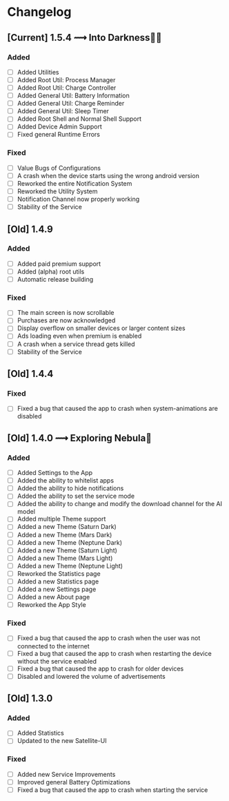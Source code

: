 # Changelog
## [Current] 1.5.4 ⟿ Into Darkness👨‍🚀
### Added
- [ ] Added Utilities 
- [ ] Added Root Util: Process Manager
- [ ] Added Root Util: Charge Controller
- [ ] Added General Util: Battery Information
- [ ] Added General Util: Charge Reminder
- [ ] Added General Util: Sleep Timer
- [ ] Added Root Shell and Normal Shell Support
- [ ] Added Device Admin Support
- [ ] Fixed general Runtime Errors
### Fixed
- [ ] Value Bugs of Configurations
- [ ] A crash when the device starts using the wrong android version
- [ ] Reworked the entire Notification System
- [ ] Reworked the Utility System
- [ ] Notification Channel now properly working
- [ ] Stability of the Service
## [Old] 1.4.9
### Added
- [ ] Added paid premium support
- [ ] Added (alpha) root utils
- [ ] Automatic release building
### Fixed
- [ ] The main screen is now scrollable
- [ ] Purchases are now acknowledged
- [ ] Display overflow on smaller devices or larger content sizes
- [ ] Ads loading even when premium is enabled
- [ ] A crash when a service thread gets killed
- [ ] Stability of the Service
## [Old] 1.4.4
### Fixed
- [ ] Fixed a bug that caused the app to crash when system-animations are disabled
## [Old] 1.4.0 ⟿ Exploring Nebula🌌
### Added
- [ ] Added Settings to the App
- [ ] Added the ability to whitelist apps
- [ ] Added the ability to hide notifications
- [ ] Added the ability to set the service mode
- [ ] Added the ability to change and modify the download channel for the AI model
- [ ] Added multiple Theme support
- [ ] Added a new Theme (Saturn Dark)
- [ ] Added a new Theme (Mars Dark)
- [ ] Added a new Theme (Neptune Dark)
- [ ] Added a new Theme (Saturn Light)
- [ ] Added a new Theme (Mars Light)
- [ ] Added a new Theme (Neptune Light)
- [ ] Reworked the Statistics page
- [ ] Added a new Statistics page
- [ ] Added a new Settings page
- [ ] Added a new About page
- [ ] Reworked the App Style
### Fixed
- [ ] Fixed a bug that caused the app to crash when the user was not connected to the internet
- [ ] Fixed a bug that caused the app to crash when restarting the device without the service enabled
- [ ] Fixed a bug that caused the app to crash for older devices
- [ ] Disabled and lowered the volume of advertisements
## [Old] 1.3.0
### Added
- [ ] Added Statistics
- [ ] Updated to the new Satellite-UI
### Fixed
- [ ] Added new Service Improvements
- [ ] Improved general Battery Optimizations
- [ ] Fixed a bug that caused the app to crash when starting the service
